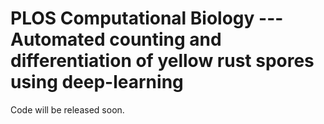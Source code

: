 # PLOS Computational Biology --- Automated counting and differentiation of yellow rust spores using deep-learning
Code will be released soon.
